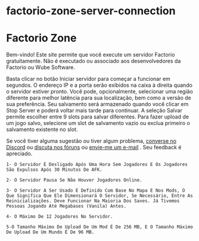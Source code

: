 # factorio-zone-server-connection

# Factorio Zone
Bem-vindo! Este site permite que você execute um servidor Factorio gratuitamente. Não é executado ou associado aos desenvolvedores da Factorio ou Wube Software.

Basta clicar no botão Iniciar servidor para começar a funcionar em segundos. O endereço IP e a porta serão exibidos na caixa à direita quando o servidor estiver pronto. Você pode, opcionalmente, selecionar uma região diferente para melhor latência para sua localização, bem como a versão de sua preferência. Seu salvamento será armazenado quando você clicar em Stop Server e poderá voltar mais tarde para continuar. A seleção Salvar permite escolher entre 9 slots para salvar diferentes. Para fazer upload de um jogo salvo, selecione um slot de salvamento vazio ou exclua primeiro o salvamento existente no slot.

Se você tiver alguma sugestão ou tiver algum problema, [converse no Discord](https://discord.gg/Pg3KgZq) ou [discuta nos fóruns](https://forums.factorio.com/viewtopic.php?f=133&t=48014) ou [envie-me um e-mail](admin@factorio.zone) . Seu feedback é apreciado.

    1- O Servidor É Desligado Após Uma Hora Sem Jogadores E Os Jogadores São Expulsos Após 30 Minutos De AFK.
    
    2- O Servidor Pausa Se Não Houver Jogadores Online.
    
    3- O Servidor A Ser Usado E Definido Com Base No Mapa E Nos Mods, O Que Significa Que Ele Dimensionará O Servidor, Se Necessário, Entre As Reinicializações. Deve Funcionar Na Maioria Dos Saves. Já Tivemos Pessoas Jogando Até Megabases (Vanila) Antes.
    
    4- O Máximo De 12 Jogadores No Servidor.
    
    5-O Tamanho Máximo De Upload De Um Mod É De 256 MB, E O Tamanho Máximo De Upload De Um Mundo É De 96 MB.
